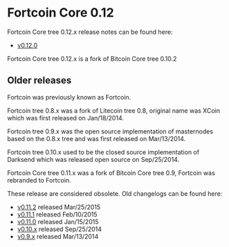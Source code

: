 Fortcoin Core 0.12
==================

Fortcoin Core tree 0.12.x release notes can be found here:
- [v0.12.0](release-notes/Fortcoin/release-notes-0.12.0.md)

Fortcoin Core tree 0.12.x is a fork of Bitcoin Core tree 0.10.2



Older releases
--------------

Fortcoin was previously known as Fortcoin.

Fortcoin tree 0.8.x was a fork of Litecoin tree 0.8, original name was XCoin
which was first released on Jan/18/2014.

Fortcoin tree 0.9.x was the open source implementation of masternodes based on
the 0.8.x tree and was first released on Mar/13/2014.

Fortcoin tree 0.10.x used to be the closed source implementation of Darksend
which was released open source on Sep/25/2014.

Fortcoin Core tree 0.11.x was a fork of Bitcoin Core tree 0.9, Fortcoin was rebranded
to Fortcoin.

These release are considered obsolete. Old changelogs can be found here:

- [v0.11.2](release-notes/Fortcoin/release-notes-0.11.2.md) released Mar/25/2015
- [v0.11.1](release-notes/Fortcoin/release-notes-0.11.1.md) released Feb/10/2015
- [v0.11.0](release-notes/Fortcoin/release-notes-0.11.0.md) released Jan/15/2015
- [v0.10.x](release-notes/Fortcoin/release-notes-0.10.0.md) released Sep/25/2014
- [v0.9.x](release-notes/Fortcoin/release-notes-0.9.0.md) released Mar/13/2014
